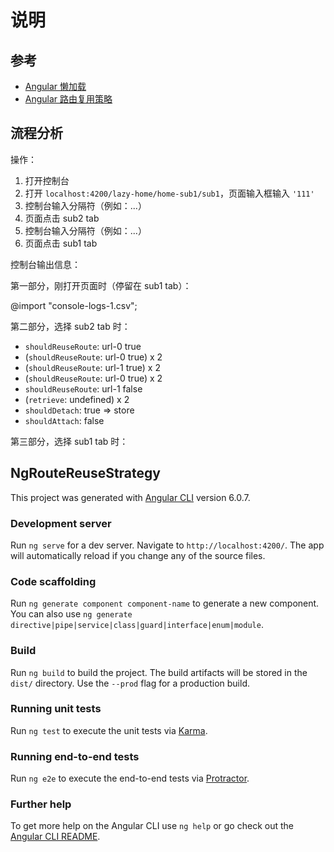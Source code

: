 # 说明

## 参考

- [Angular 懒加载](https://blog.csdn.net/u011886447/article/details/79326217)
- [Angular 路由复用策略](https://blog.csdn.net/u011886447/article/details/79331443)

## 流程分析

操作：

1. 打开控制台
2. 打开 `localhost:4200/lazy-home/home-sub1/sub1`，页面输入框输入 `'111'`
3. 控制台输入分隔符（例如：...）
4. 页面点击 sub2 tab
5. 控制台输入分隔符（例如：...）
6. 页面点击 sub1 tab

控制台输出信息：

第一部分，刚打开页面时（停留在 sub1 tab）：

@import "console-logs-1.csv";

第二部分，选择 sub2 tab 时：

- `shouldReuseRoute`: url-0 true
- (`shouldReuseRoute`: url-0 true) x 2
- (`shouldReuseRoute`: url-1 true) x 2
- (`shouldReuseRoute`: url-0 true) x 2
- `shouldReuseRoute`: url-1 false
- (`retrieve`: undefined) x 2
- `shouldDetach`: true => store
- `shouldAttach`: false

第三部分，选择 sub1 tab 时：

## NgRouteReuseStrategy

This project was generated with [Angular CLI](https://github.com/angular/angular-cli) version 6.0.7.

### Development server

Run `ng serve` for a dev server. Navigate to `http://localhost:4200/`. The app will automatically reload if you change any of the source files.

### Code scaffolding

Run `ng generate component component-name` to generate a new component. You can also use `ng generate directive|pipe|service|class|guard|interface|enum|module`.

### Build

Run `ng build` to build the project. The build artifacts will be stored in the `dist/` directory. Use the `--prod` flag for a production build.

### Running unit tests

Run `ng test` to execute the unit tests via [Karma](https://karma-runner.github.io).

### Running end-to-end tests

Run `ng e2e` to execute the end-to-end tests via [Protractor](http://www.protractortest.org/).

### Further help

To get more help on the Angular CLI use `ng help` or go check out the [Angular CLI README](https://github.com/angular/angular-cli/blob/master/README.md).
